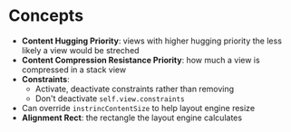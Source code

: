 # Concepts

- **Content Hugging Priority**: views with higher hugging priority the less
  likely a view would be streched
- **Content Compression Resistance Priority**: how much a view is compressed in
  a stack view
- **Constraints**:
  - Activate, deactivate constraints rather than removing
  - Don't deactivate `self.view.constraints`
- Can override `instrincContentSize` to help layout engine resize
- **Alignment Rect**: the rectangle the layout engine calculates
